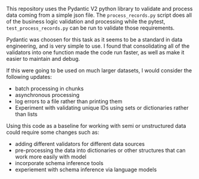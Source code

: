 This repository uses the Pydantic V2 python library to validate and process data coming from a simple json file. 
The `process_records.py` script does all of the business logic validation and processing while the pytest, `test_process_records.py` can be run to validate those requirements.

Pydantic was choosen for this task as it seems to be a standard in data engineering, and is very simple to use. I found that consolidating all of the validators into one function made the code run faster, as well as make it easier to maintain and debug. 

If this were going to be used on much larger datasets, I would consider the following updates:
  - batch processing in chunks
  - asynchronous processing
  - log errors to a file rather than printing them 
  - Experiment with validating unique IDs using sets or dictionaries rather than lists

Using this code as a baseline for working with semi or unstructured data could require some changes such as:
  - adding different validators for different data sources 
  - pre-processing the data into dictionaries or other structures that can work more easily with model
  - incorporate schema inference tools
  - experiement with schema inference via language models
